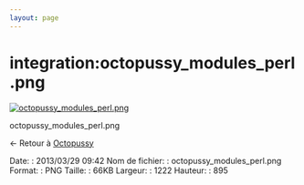 ```yaml
---
layout: page
---
```


integration:octopussy\_modules\_perl.png
========================================

[![octopussy\_modules\_perl.png](..//assets/media/integration/octopussy_modules_perl.png@cache=&w=900&h=659 "octopussy_modules_perl.png")](..//assets/media/integration/octopussy_modules_perl.png@cache= "Afficher le fichier original")

octopussy\_modules\_perl.png

← Retour à
[Octopussy](../../nagios/integration/8pussy.html "nagios:integration:8pussy")

Date:
:   2013/03/29 09:42
Nom de fichier:
:   octopussy\_modules\_perl.png
Format:
:   PNG
Taille:
:   66KB
Largeur:
:   1222
Hauteur:
:   895

